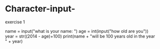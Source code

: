 # Character-input-
exercise 1

name = input("what is your name: ")
age = int(input("how old are you"))
year = str((2014 - age)+100)
print(name + "will be 100 years old in the year " + year)
